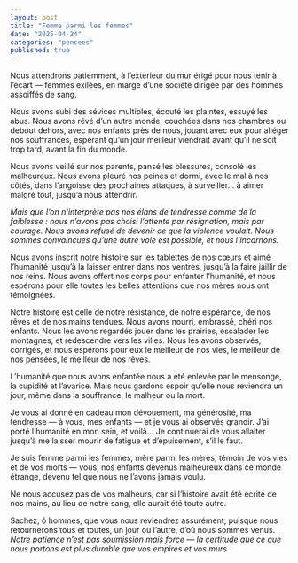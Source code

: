 ```yaml
---
layout: post
title: "Femme parmi les femmes"
date: "2025-04-24"
categories: "pensees"
published: true
---
```



Nous attendrons patiemment, à l’extérieur du mur érigé pour nous tenir à l’écart — femmes exilées, en marge d’une société dirigée par des hommes assoiffés de sang.

Nous avons subi des sévices multiples, écouté les plaintes, essuyé les abus. Nous avons rêvé d’un autre monde, couchées dans nos chambres ou debout dehors, avec nos enfants près de nous, jouant avec eux pour alléger nos souffrances, espérant qu’un jour meilleur viendrait avant qu’il ne soit trop tard, avant la fin du monde.

Nous avons veillé sur nos parents, pansé les blessures, consolé les malheureux. Nous avons pleuré nos peines et dormi, avec le mal à nos côtés, dans l’angoisse des prochaines attaques, à surveiller… à aimer malgré tout, jusqu’à nous attendrir.

*Mais que l’on n'interprète pas nos élans de tendresse comme de la faiblesse : nous n’avons pas choisi l’attente par résignation, mais par courage. Nous avons refusé de devenir ce que la violence voulait. Nous sommes convaincues qu’une autre voie est possible, et nous l’incarnons.*

Nous avons inscrit notre histoire sur les tablettes de nos cœurs et aimé l’humanité jusqu’à la laisser entrer dans nos ventres, jusqu’à la faire jaillir de nos reins. Nous avons offert nos corps pour enfanter l’humanité, et nous espérons pour elle toutes les belles attentions que nos mères nous ont témoignées.

Notre histoire est celle de notre résistance, de notre espérance, de nos rêves et de nos mains tendues. Nous avons nourri, embrassé, chéri nos enfants. Nous les avons regardés jouer dans les prairies, escalader les montagnes, et redescendre vers les villes. Nous les avons observés, corrigés, et nous espérons pour eux le meilleur de nos vies, le meilleur de nos pensées, le meilleur de nos rêves.

L’humanité que nous avons enfantée nous a été enlevée par le mensonge, la cupidité et l’avarice. Mais nous gardons espoir qu’elle nous reviendra un jour, même dans la souffrance, le malheur ou la mort.

Je vous ai donné en cadeau mon dévouement, ma générosité, ma tendresse — à vous, mes enfants — et je vous ai observés grandir. J’ai porté l’humanité en mon sein, et voilà… Je continuerai de vous allaiter jusqu’à me laisser mourir de fatigue et d’épuisement, s’il le faut.

Je suis femme parmi les femmes, mère parmi les mères, témoin de vos vies et de vos morts — vous, nos enfants devenus malheureux dans ce monde étrange, devenu tel que nous ne l’avons jamais voulu.

Ne nous accusez pas de vos malheurs, car si l’histoire avait été écrite de nos mains, au lieu de notre sang, elle aurait été toute autre.

Sachez, ô hommes, que vous nous reviendrez assurément, puisque nous retournerons tous et toutes, un jour ou l’autre, d’où nous sommes venus. *Notre patience n’est pas soumission mais force — la certitude que ce que nous portons est plus durable que vos empires et vos murs.*
